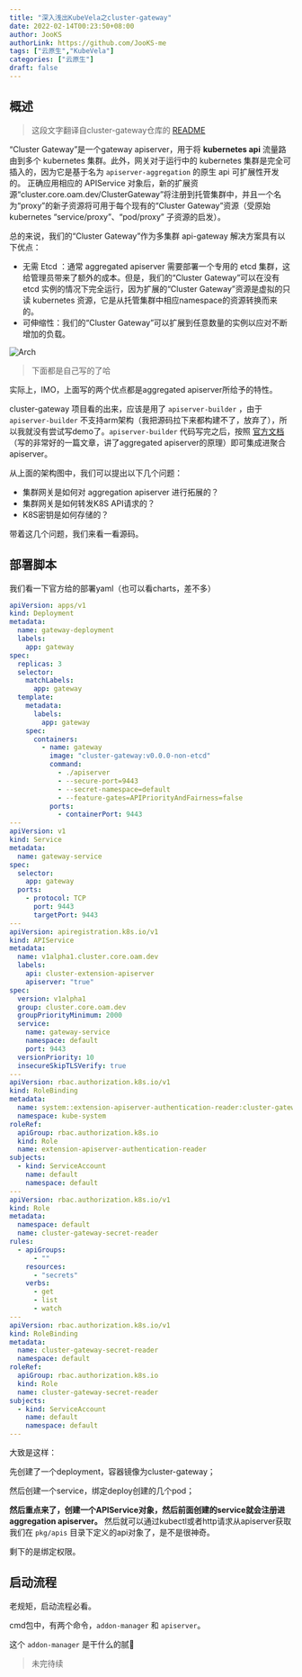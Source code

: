 ```yaml
---
title: "深入浅出KubeVela之cluster-gateway"
date: 2022-02-14T00:23:50+08:00
author: JooKS
authorLink: https://github.com/JooKS-me
tags: ["云原生","KubeVela"]
categories: ["云原生"]
draft: false
---
```


## 概述

> 这段文字翻译自cluster-gateway仓库的 [README](https://github.com/oam-dev/cluster-gateway#overall)

“Cluster Gateway”是一个gateway apiserver，用于将 **kubernetes api** 流量路由到多个 kubernetes 集群。此外，网关对于运行中的 kubernetes 集群是完全可插入的，因为它是基于名为 `apiserver-aggregation` 的原生 api 可扩展性开发的。 正确应用相应的 APIService 对象后，新的扩展资源“cluster.core.oam.dev/ClusterGateway”将注册到托管集群中，并且一个名为“proxy”的新子资源将可用于每个现有的“Cluster Gateway”资源（受原始 kubernetes “service/proxy”、“pod/proxy” 子资源的启发）。

总的来说，我们的“Cluster Gateway”作为多集群 api-gateway 解决方案具有以下优点：

- 无需 Etcd ：通常 aggregated apiserver 需要部署一个专用的 etcd 集群，这给管理员带来了额外的成本。但是，我们的“Cluster Gateway”可以在没有 etcd 实例的情况下完全运行，因为扩展的“Cluster Gateway”资源是虚拟的只读 kubernetes 资源，它是从托管集群中相应namespace的资源转换而来的。
- 可伸缩性：我们的“Cluster Gateway”可以扩展到任意数量的实例以应对不断增加的负载。

![Arch](https://img.jooks.cn/img/202202142228769.png)

> 下面都是自己写的了哈

实际上，IMO，上面写的两个优点都是aggregated apiserver所给予的特性。

cluster-gateway 项目看的出来，应该是用了 `apiserver-builder` ，由于  `apiserver-builder` 不支持arm架构（我把源码拉下来都构建不了，放弃了），所以我就没有尝试写demo了。`apiserver-builder` 代码写完之后，按照 [官方文档](https://github.com/kubernetes-sigs/apiserver-builder-alpha/blob/master/docs/concepts/aggregation.md)（写的非常好的一篇文章，讲了aggregated apiserver的原理）即可集成进聚合apiserver。

从上面的架构图中，我们可以提出以下几个问题：

- 集群网关是如何对 aggregation apiserver 进行拓展的？
- 集群网关是如何转发K8S API请求的？
- K8S密钥是如何存储的？

带着这几个问题，我们来看一看源码。

## 部署脚本

我们看一下官方给的部署yaml（也可以看charts，差不多）

```yaml
apiVersion: apps/v1
kind: Deployment
metadata:
  name: gateway-deployment
  labels:
    app: gateway
spec:
  replicas: 3
  selector:
    matchLabels:
      app: gateway
  template:
    metadata:
      labels:
        app: gateway
    spec:
      containers:
        - name: gateway
          image: "cluster-gateway:v0.0.0-non-etcd"
          command:
            - ./apiserver
            - --secure-port=9443
            - --secret-namespace=default
            - --feature-gates=APIPriorityAndFairness=false
          ports:
            - containerPort: 9443
---
apiVersion: v1
kind: Service
metadata:
  name: gateway-service
spec:
  selector:
    app: gateway
  ports:
    - protocol: TCP
      port: 9443
      targetPort: 9443
---
apiVersion: apiregistration.k8s.io/v1
kind: APIService
metadata:
  name: v1alpha1.cluster.core.oam.dev
  labels:
    api: cluster-extension-apiserver
    apiserver: "true"
spec:
  version: v1alpha1
  group: cluster.core.oam.dev
  groupPriorityMinimum: 2000
  service:
    name: gateway-service
    namespace: default
    port: 9443
  versionPriority: 10
  insecureSkipTLSVerify: true
---
apiVersion: rbac.authorization.k8s.io/v1
kind: RoleBinding
metadata:
  name: system::extension-apiserver-authentication-reader:cluster-gateway
  namespace: kube-system
roleRef:
  apiGroup: rbac.authorization.k8s.io
  kind: Role
  name: extension-apiserver-authentication-reader
subjects:
  - kind: ServiceAccount
    name: default
    namespace: default
---
apiVersion: rbac.authorization.k8s.io/v1
kind: Role
metadata:
  namespace: default
  name: cluster-gateway-secret-reader
rules:
  - apiGroups:
      - ""
    resources:
      - "secrets"
    verbs:
      - get
      - list
      - watch
---
apiVersion: rbac.authorization.k8s.io/v1
kind: RoleBinding
metadata:
  name: cluster-gateway-secret-reader
  namespace: default
roleRef:
  apiGroup: rbac.authorization.k8s.io
  kind: Role
  name: cluster-gateway-secret-reader
subjects:
  - kind: ServiceAccount
    name: default
    namespace: default
---

```

大致是这样：

先创建了一个deployment，容器镜像为cluster-gateway；

然后创建一个service，绑定deploy创建的几个pod；

**然后重点来了，创建一个APIService对象，然后前面创建的service就会注册进aggregation apiserver。** 然后就可以通过kubectl或者http请求从apiserver获取我们在 `pkg/apis` 目录下定义的api对象了，是不是很神奇。

剩下的是绑定权限。

## 启动流程

老规矩，启动流程必看。

cmd包中，有两个命令，`addon-manager` 和 `apiserver`。

这个 `addon-manager` 是干什么的腻🤔

> 未完待续













